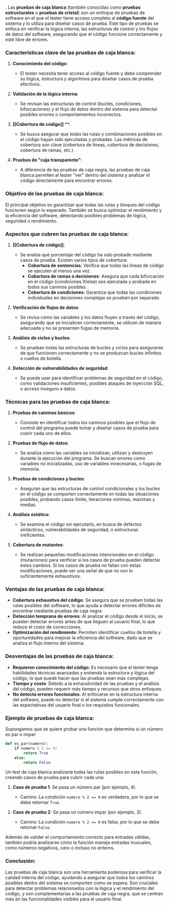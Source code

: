 .
Las **pruebas de caja blanca** (también conocidas como **pruebas estructurales** o **pruebas de cristal**) son un enfoque de pruebas de software en el que el tester tiene acceso completo al **código fuente** del sistema y lo utiliza para diseñar casos de prueba. Este tipo de pruebas se enfoca en verificar la lógica interna, las estructuras de control y los flujos de datos del software, asegurando que el código funcione correctamente y esté libre de errores.

### **Características clave de las pruebas de caja blanca**:

1. **Conocimiento del código**:
   - El tester necesita tener acceso al código fuente y debe comprender su lógica, estructura y algoritmos para diseñar casos de prueba efectivos.
   
2. **Validación de la lógica interna**:
   - Se revisan las estructuras de control (bucles, condiciones, bifurcaciones) y el flujo de datos dentro del sistema para detectar posibles errores o comportamientos incorrectos.

3. **[[Cobertura de código]]** **:
   - Se busca asegurar que todas las rutas y combinaciones posibles en el código hayan sido ejecutadas y probadas. Las métricas de cobertura son clave (cobertura de líneas, cobertura de decisiones, cobertura de ramas, etc.).

4. **Pruebas de "caja transparente"**:
   - A diferencia de las pruebas de caja negra, las pruebas de caja blanca permiten al tester "ver" dentro del sistema y analizar el código directamente para encontrar errores.

### **Objetivo de las pruebas de caja blanca**:
El principal objetivo es garantizar que todas las rutas y bloques del código funcionen según lo esperado. También se busca optimizar el rendimiento y la eficiencia del software, detectando posibles problemas de lógica, seguridad o rendimiento.

### **Aspectos que cubren las pruebas de caja blanca**:

1. **[[Cobertura de código]]**: 
   - Se evalúa qué porcentaje del código ha sido probado mediante casos de prueba. Existen varios tipos de cobertura:
     - **Cobertura de sentencias**: Verifica que todas las líneas de código se ejecuten al menos una vez.
     - **Cobertura de ramas o decisiones**: Asegura que cada bifurcación en el código (condiciones if/else) sea ejecutada y probada en todos sus caminos posibles.
     - **Cobertura de condiciones**: Garantiza que todas las condiciones individuales en decisiones complejas se prueben por separado.

2. **Verificación de flujos de datos**:
   - Se revisa cómo las variables y los datos fluyen a través del código, asegurando que se inicialicen correctamente, se utilicen de manera adecuada y no se presenten fugas de memoria.

3. **Análisis de ciclos y bucles**:
   - Se prueban todas las estructuras de bucles y ciclos para asegurarse de que funcionen correctamente y no se produzcan bucles infinitos o cuellos de botella.

4. **Detección de vulnerabilidades de seguridad**:
   - Se puede usar para identificar problemas de seguridad en el código, como validaciones insuficientes, posibles ataques de inyección SQL, o acceso inseguro a datos.

### **Técnicas para las pruebas de caja blanca**:

1. **Pruebas de caminos básicos**:
   - Consiste en identificar todos los caminos posibles que el flujo de control del programa puede tomar y diseñar casos de prueba para cubrir cada uno de ellos.

2. **Pruebas de flujo de datos**:
   - Se analiza cómo las variables se inicializan, utilizan y destruyen durante la ejecución del programa. Se buscan errores como variables no inicializadas, uso de variables innecesarias, o fugas de memoria.

3. **Pruebas de condiciones y bucles**:
   - Aseguran que las estructuras de control condicionales y los bucles en el código se comporten correctamente en todas las situaciones posibles, probando casos límite, iteraciones mínimas, máximas y medias.

4. **Análisis estático**:
   - Se examina el código sin ejecutarlo, en busca de defectos sintácticos, vulnerabilidades de seguridad, o estructuras ineficientes.

5. **Cobertura de mutantes**:
   - Se realizan pequeñas modificaciones intencionales en el código (mutaciones) para verificar si los casos de prueba pueden detectar estos cambios. Si los casos de prueba no fallan con estas modificaciones, puede ser una señal de que no son lo suficientemente exhaustivos.


### **Ventajas de las pruebas de caja blanca**:

- **Cobertura exhaustiva del código**: Se asegura que se prueben todas las rutas posibles del software, lo que ayuda a detectar errores difíciles de encontrar mediante pruebas de caja negra.
- **Detección temprana de errores**: Al analizar el código desde el inicio, se pueden detectar errores antes de que lleguen al usuario final, lo que reduce el costo de correcciones.
- **Optimización del rendimiento**: Permiten identificar cuellos de botella y oportunidades para mejorar la eficiencia del software, dado que se analiza el flujo interno del sistema.

### **Desventajas de las pruebas de caja blanca**:

- **Requieren conocimiento del código**: Es necesario que el tester tenga habilidades técnicas avanzadas y entienda la estructura y lógica del código, lo que puede hacer que las pruebas sean más complejas.
- **Tiempo y costo**: Debido a la exhaustividad de las pruebas y el análisis del código, pueden requerir más tiempo y recursos que otros enfoques.
- **No detecta errores funcionales**: Al enfocarse en la estructura interna del software, puede no detectar si el sistema cumple correctamente con las expectativas del usuario final o los requisitos funcionales.

### **Ejemplo de pruebas de caja blanca**:

Supongamos que se quiere probar una función que determina si un número es par o impar:

```python
def es_par(numero):
    if numero % 2 == 0:
        return True
    else:
        return False
```

Un test de caja blanca analizaría todas las rutas posibles en esta función, creando casos de prueba para cubrir cada una:

1. **Caso de prueba 1**: Se pasa un número par (por ejemplo, 4).
   - Camino: La condición `numero % 2 == 0` es verdadera, por lo que se debe retornar `True`.

2. **Caso de prueba 2**: Se pasa un número impar (por ejemplo, 3).
   - Camino: La condición `numero % 2 == 0` es falsa, por lo que se debe retornar `False`.

Además de validar el comportamiento correcto para entradas válidas, también podría analizarse cómo la función maneja entradas inusuales, como números negativos, cero o incluso no enteros.

### **Conclusión:**
Las pruebas de caja blanca son una herramienta poderosa para verificar la calidad interna del código, ayudando a asegurar que todos los caminos posibles dentro del sistema se comporten como se espera. Son cruciales para detectar problemas relacionados con la lógica y el rendimiento del código, y son complementarias a las pruebas de caja negra, que se centran más en las funcionalidades visibles para el usuario final.